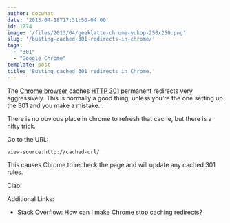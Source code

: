 ```yaml
---
author: docwhat
date: '2013-04-18T17:31:50-04:00'
id: 1274
image: '/files/2013/04/geeklatte-chrome-yukop-250x250.png'
slug: '/busting-cached-301-redirects-in-chrome/'
tags:
  - "301"
  - "Google Chrome"
template: post
title: 'Busting cached 301 redirects in Chrome.'
---
```


The [Chrome browser](http://www.google.com/chrome/) caches
[HTTP 301](http://en.wikipedia.org/wiki/HTTP_301) permanent redirects very
aggressively. This is normally a good thing, unless you're the one setting up
the 301 and you make a mistake...

There is no obvious place in chrome to refresh that cache, but there is a nifty
trick.

Go to the URL:

    view-source:http://cached-url/

This causes Chrome to recheck the page and will update any cached 301 rules.

Ciao!

<!-- more -->

Additional Links:

- [Stack Overflow: How can I make Chrome stop caching redirects?](http://superuser.com/questions/304589/how-can-i-make-chrome-stop-caching-redirects)
